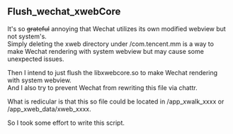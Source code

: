 ## Flush_wechat_xwebCore

It's so ~~grateful~~ annoying that Wechat utilizes its own modified webview but not system's.  
Simply deleting the xweb directory under /com.tencent.mm is a way to make Wechat rendering with system webview but may cause some unexpected issues.  

Then I intend to just flush the libxwebcore.so to make Wechat rendering with system webview.  
And I also try to prevent Wechat from rewriting this file via chattr.  

What is redicular is that this so file could be located in /app_xwalk_xxxx or /app_xweb_data/xweb_xxxx.  

So I took some effort to write this script.  
